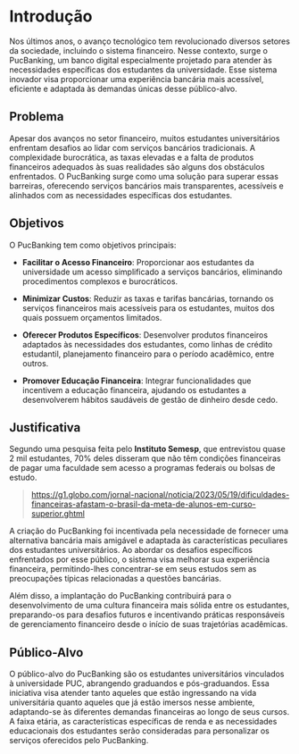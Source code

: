 # Introdução

Nos últimos anos, o avanço tecnológico tem revolucionado diversos setores da sociedade, incluindo o sistema financeiro. Nesse contexto, surge o PucBanking, um banco digital especialmente projetado para atender às necessidades específicas dos estudantes da universidade. Esse sistema inovador visa proporcionar uma experiência bancária mais acessível, eficiente e adaptada às demandas únicas desse público-alvo.

## Problema

Apesar dos avanços no setor financeiro, muitos estudantes universitários enfrentam desafios ao lidar com serviços bancários tradicionais. A complexidade burocrática, as taxas elevadas e a falta de produtos financeiros adequados às suas realidades são alguns dos obstáculos enfrentados. O PucBanking surge como uma solução para superar essas barreiras, oferecendo serviços bancários mais transparentes, acessíveis e alinhados com as necessidades específicas dos estudantes.

## Objetivos

O PucBanking tem como objetivos principais:

- **Facilitar o Acesso Financeiro**: Proporcionar aos estudantes da universidade um acesso simplificado a serviços bancários, eliminando procedimentos complexos e burocráticos.

- **Minimizar Custos**: Reduzir as taxas e tarifas bancárias, tornando os serviços financeiros mais acessíveis para os estudantes, muitos dos quais possuem orçamentos limitados.

- **Oferecer Produtos Específicos**: Desenvolver produtos financeiros adaptados às necessidades dos estudantes, como linhas de crédito estudantil, planejamento financeiro para o período acadêmico, entre outros.

- **Promover Educação Financeira**: Integrar funcionalidades que incentivem a educação financeira, ajudando os estudantes a desenvolverem hábitos saudáveis de gestão de dinheiro desde cedo.

## Justificativa

Segundo uma pesquisa feita pelo **Instituto Semesp**, que entrevistou quase 2 mil estudantes, 70% deles disseram que não têm condições financeiras de pagar uma faculdade sem acesso a programas federais ou bolsas de estudo.
> https://g1.globo.com/jornal-nacional/noticia/2023/05/19/dificuldades-financeiras-afastam-o-brasil-da-meta-de-alunos-em-curso-superior.ghtml

A criação do PucBanking foi incentivada pela necessidade de fornecer uma alternativa bancária mais amigável e adaptada às características peculiares dos estudantes universitários. Ao abordar os desafios específicos enfrentados por esse público, o sistema visa melhorar sua experiência financeira, permitindo-lhes concentrar-se em seus estudos sem as preocupações típicas relacionadas a questões bancárias.

Além disso, a implantação do PucBanking contribuirá para o desenvolvimento de uma cultura financeira mais sólida entre os estudantes, preparando-os para desafios futuros e incentivando práticas responsáveis de gerenciamento financeiro desde o início de suas trajetórias acadêmicas.

## Público-Alvo

O público-alvo do PucBanking são os estudantes universitários vinculados à universidade PUC, abrangendo graduandos e pós-graduandos. Essa iniciativa visa atender tanto aqueles que estão ingressando na vida universitária quanto aqueles que já estão imersos nesse ambiente, adaptando-se às diferentes demandas financeiras ao longo de seus cursos. A faixa etária, as características específicas de renda e as necessidades educacionais dos estudantes serão consideradas para personalizar os serviços oferecidos pelo PucBanking.
